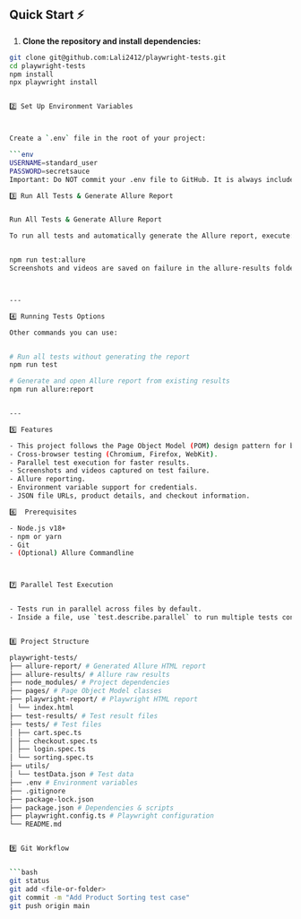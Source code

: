 ## Quick Start ⚡

1. **Clone the repository and install dependencies:**

```bash
git clone git@github.com:Lali2412/playwright-tests.git
cd playwright-tests
npm install
npx playwright install


2️⃣ Set Up Environment Variables



Create a `.env` file in the root of your project:

```env
USERNAME=standard_user
PASSWORD=secretsauce
Important: Do NOT commit your .env file to GitHub. It is always included in.gitignore.

3️⃣ Run All Tests & Generate Allure Report


Run All Tests & Generate Allure Report 

To run all tests and automatically generate the Allure report, execute:


npm run test:allure
Screenshots and videos are saved on failure in the allure-results folder.



---

4️⃣ Running Tests Options

Other commands you can use:


# Run all tests without generating the report
npm run test

# Generate and open Allure report from existing results
npm run allure:report


---

5️⃣ Features

- This project follows the Page Object Model (POM) design pattern for better maintainability and readability. Each page of the application has its own class that contains locators and methods for interactions.
- Cross-browser testing (Chromium, Firefox, WebKit).
- Parallel test execution for faster results. 
- Screenshots and videos captured on test failure. 
- Allure reporting.
- Environment variable support for credentials.
- JSON file URLs, product details, and checkout information.

6️⃣  Prerequisites 

- Node.js v18+  
- npm or yarn  
- Git  
- (Optional) Allure Commandline



7️⃣ Parallel Test Execution


- Tests run in parallel across files by default.  
- Inside a file, use `test.describe.parallel` to run multiple tests concurrently.


8️⃣ Project Structure

playwright-tests/
├── allure-report/ # Generated Allure HTML report
├── allure-results/ # Allure raw results
├── node_modules/ # Project dependencies
├── pages/ # Page Object Model classes
├── playwright-report/ # Playwright HTML report
│ └── index.html
├── test-results/ # Test result files
├── tests/ # Test files
│ ├── cart.spec.ts
│ ├── checkout.spec.ts
│ ├── login.spec.ts
│ └── sorting.spec.ts
├── utils/
│ └── testData.json # Test data
├── .env # Environment variables
├── .gitignore
├── package-lock.json
├── package.json # Dependencies & scripts
├── playwright.config.ts # Playwright configuration
└── README.md


9️⃣ Git Workflow


```bash
git status
git add <file-or-folder>
git commit -m "Add Product Sorting test case"
git push origin main

